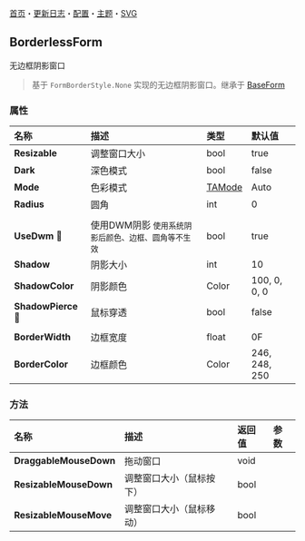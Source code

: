 ﻿[首页](../Home.md)・[更新日志](../UpdateLog.md)・[配置](../Config.md)・[主题](../Theme.md)・[SVG](../SVG.md)

## BorderlessForm

无边框阴影窗口

> 基于 `FormBorderStyle.None` 实现的无边框阴影窗口。继承于 [BaseForm](BaseForm)

### 属性

名称 | 描述 | 类型 | 默认值 |
:--|:--|:--|:--|
**Resizable** | 调整窗口大小 | bool | true |
**Dark** | 深色模式 | bool | false |
**Mode** | 色彩模式 | [TAMode](../Control/Enum#tamode) | Auto |
**Radius** | 圆角 | int | 0 |
||||
**UseDwm** 🔴 | 使用DWM阴影 `使用系统阴影后颜色、边框、圆角等不生效` | bool | true |
**Shadow** | 阴影大小 | int | 10 |
**ShadowColor** | 阴影颜色 | Color | 100, 0, 0, 0 |
**ShadowPierce** 🔴 | 鼠标穿透 | bool | false |
||||
**BorderWidth** | 边框宽度 | float | 0F |
**BorderColor** | 边框颜色 | Color | 246, 248, 250 |

### 方法

名称 | 描述 | 返回值 | 参数 |
:--|:--|:--|:--|
**DraggableMouseDown** | 拖动窗口 | void ||
**ResizableMouseDown** | 调整窗口大小（鼠标按下） | bool ||
**ResizableMouseMove** | 调整窗口大小（鼠标移动） | bool ||